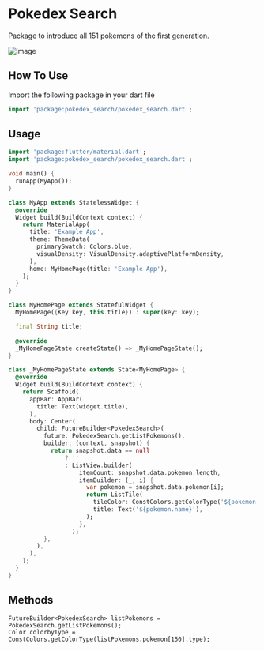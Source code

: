 
# Pokedex Search

Package to introduce all 151 pokemons of the first generation.

![image](https://user-images.githubusercontent.com/49245496/124057557-0e505b80-d9fe-11eb-9542-cbbca0e6ae7f.png)

## How To Use

Import the following package in your dart file

```dart
import 'package:pokedex_search/pokedex_search.dart';
```

## Usage

```dart
import 'package:flutter/material.dart';
import 'package:pokedex_search/pokedex_search.dart';

void main() {
  runApp(MyApp());
}

class MyApp extends StatelessWidget {
  @override
  Widget build(BuildContext context) {
    return MaterialApp(
      title: 'Example App',
      theme: ThemeData(
        primarySwatch: Colors.blue,
        visualDensity: VisualDensity.adaptivePlatformDensity,
      ),
      home: MyHomePage(title: 'Example App'),
    );
  }
}

class MyHomePage extends StatefulWidget {
  MyHomePage({Key key, this.title}) : super(key: key);

  final String title;

  @override
  _MyHomePageState createState() => _MyHomePageState();
}

class _MyHomePageState extends State<MyHomePage> {
  @override
  Widget build(BuildContext context) {
    return Scaffold(
      appBar: AppBar(
        title: Text(widget.title),
      ),
      body: Center(
        child: FutureBuilder<PokedexSearch>(
          future: PokedexSearch.getListPokemons(),
          builder: (context, snapshot) {
            return snapshot.data == null
                ? ''
                : ListView.builder(
                    itemCount: snapshot.data.pokemon.length,
                    itemBuilder: (_, i) {
                      var pokemon = snapshot.data.pokemon[i];
                      return ListTile(
                        tileColor: ConstColors.getColorType('${pokemon.type}'),
                        title: Text('${pokemon.name}'),
                      );
                    },
                  );
          },
        ),
      ),
    );
  }
}

```
## Methods

```
FutureBuilder<PokedexSearch> listPokemons = PokedexSearch.getListPokemons();
Color colorbyType = ConstColors.getColorType(listPokemons.pokemon[150].type);
```
